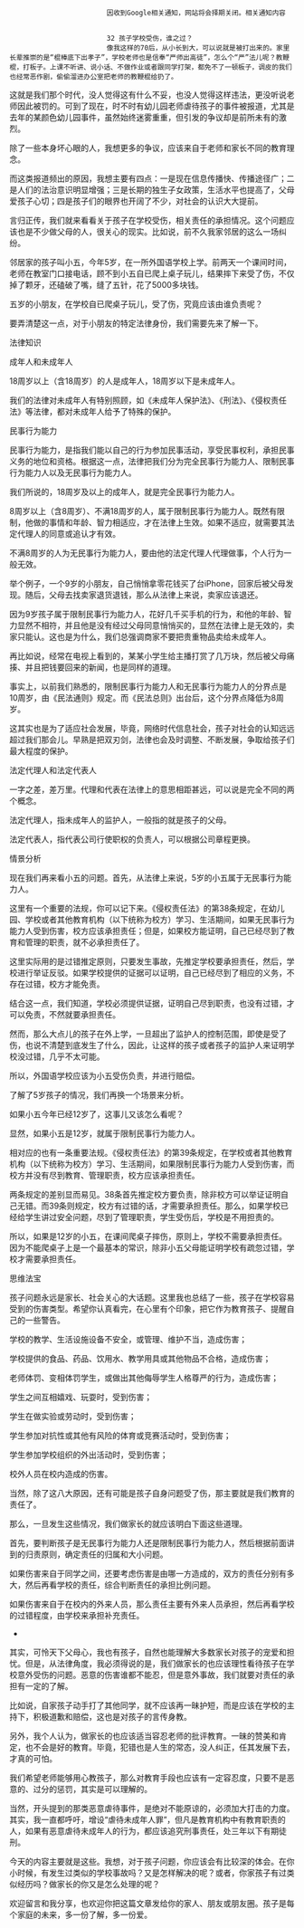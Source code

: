 
                            
                            因收到Google相关通知，网站将会择期关闭。相关通知内容
                            
                            
                            32 孩子学校受伤，谁之过？
                            像我这样的70后，从小长到大，可以说就是被打出来的。家里长辈推崇的是“棍棒底下出孝子”，学校老师也是信奉“严师出高徒”，怎么个“严”法儿呢？教鞭棍，打板子。上课不听讲、说小话、不做作业或者跟同学打架，都免不了一顿板子，调皮的我们也经常恶作剧，偷偷溜进办公室把老师的教鞭棍给扔了。

这就是我们那个时代，没人觉得这有什么不妥，也没人觉得这样违法，更没听说老师因此被罚的。可到了现在，时不时有幼儿园老师虐待孩子的事件被报道，尤其是去年的某颜色幼儿园事件，虽然始终迷雾重重，但引发的争议却是前所未有的激烈。

除了一些本身坏心眼的人，我想更多的争议，应该来自于老师和家长不同的教育理念。

而这类报道频出的原因，我想主要有四点：一是现在信息传播快、传播途径广；二是人们的法治意识明显增强；三是长期的独生子女政策，生活水平也提高了，父母爱孩子心切；四是孩子们的眼界也开阔了不少，对社会的认识大大提前。

言归正传，我们就来看看关于孩子在学校受伤，相关责任的承担情况。这个问题应该也是不少做父母的人，很关心的现实。比如说，前不久我家邻居的这么一场纠纷。

邻居家的孩子叫小五，今年5岁，在一所外国语学校上学。前两天一个课间时间，老师在教室门口接电话，顾不到小五自已爬上桌子玩儿，结果摔下来受了伤，不仅掉了颗牙，还磕破了嘴，缝了五针，花了5000多块钱。

五岁的小朋友，在学校自已爬桌子玩儿，受了伤，究竟应该由谁负责呢？

要弄清楚这一点，对于小朋友的特定法律身份，我们需要先来了解一下。

法律知识

成年人和未成年人

18周岁以上（含18周岁）的人是成年人，18周岁以下是未成年人。

我们的法律对未成年人有特别照顾，如《未成年人保护法》、《刑法》、《侵权责任法》等法律，都对未成年人给予了特殊的保护。

民事行为能力

民事行为能力，是指我们能以自己的行为参加民事活动，享受民事权利，承担民事义务的地位和资格。根据这一点，法律把我们分为完全民事行为能力人、限制民事行为能力人以及无民事行为能力人。


我们所说的，18周岁及以上的成年人，就是完全民事行为能力人。

8周岁以上（含8周岁）、不满18周岁的人，属于限制民事行为能力人。既然有限制，他做的事情和年龄、智力相适应，才在法律上生效。如果不适应，就需要其法定代理人的同意或追认才有效。

不满8周岁的人为无民事行为能力人，要由他的法定代理人代理做事，个人行为一般无效。


举个例子，一个9岁的小朋友，自己悄悄拿零花钱买了台iPhone，回家后被父母发现。随后，父母去找卖家退货退钱，那么从法律上来说，卖家应该退还。

因为9岁孩子属于限制民事行为能力人，花好几千买手机的行为，和他的年龄、智力显然不相符，并且他是没有经过父母同意悄悄买的，显然在法律上是无效的，卖家只能认。这也是为什么，我们总强调商家不要把贵重物品卖给未成年人。

再比如说，经常在电视上看到的，某某小学生给主播打赏了几万块，然后被父母痛揍、并且把钱要回来的新闻，也是同样的道理。

事实上，以前我们熟悉的，限制民事行为能力人和无民事行为能力人的分界点是10周岁，由《民法通则》规定。而《民法总则》出台后，这个分界点降低为8周岁。

这其实也是为了适应社会发展，毕竟，网络时代信息社会，孩子对社会的认知远远超过我们那会儿。早熟是把双刃剑，法律也会及时调整、不断发展，争取给孩子们最大程度的保护。

法定代理人和法定代表人

一字之差，差万里。代理和代表在法律上的意思相距甚远，可以说是完全不同的两个概念。


法定代理人，指未成年人的监护人，一般指的就是孩子的父母。

法定代表人，指代表公司行使职权的负责人，可以根据公司章程更换。


情景分析

现在我们再来看小五的问题。首先，从法律上来说，5岁的小五属于无民事行为能力人。

这里有一个重要的法规，你可以记下来。《侵权责任法》的第38条规定，在幼儿园、学校或者其他教育机构（以下统称为校方）学习、生活期间，如果无民事行为能力人受到伤害，校方应该承担责任；但是，如果校方能证明，自己已经尽到了教育和管理的职责，就不必承担责任了。

这里实际用的是过错推定原则，只要发生事故，先推定学校要承担责任，然后，学校进行举证反驳。如果学校提供的证据可以证明，自己已经尽到了相应的义务，不存在过错，校方才能免责。

结合这一点，我们知道，学校必须提供证据，证明自己尽到职责，也没有过错，才可以免责，不然就要承担责任。

然而，那么大点儿的孩子在外上学，一旦超出了监护人的控制范围，即使是受了伤，也说不清楚到底发生了什么，因此，让这样的孩子或者孩子的监护人来证明学校没过错，几乎不太可能。

所以，外国语学校应该为小五受伤负责，并进行赔偿。

了解了5岁孩子的情况，我们再换一个场景来分析。

如果小五今年已经12岁了，这事儿又该怎么看呢？

显然，如果小五是12岁，就属于限制民事行为能力人。

相对应的也有一条重要法规。《侵权责任法》的第39条规定，在学校或者其他教育机构（以下统称为校方）学习、生活期间，如果限制民事行为能力人受到伤害，而校方并没有尽到教育、管理职责，校方应该承担责任。

两条规定的差别显而易见。38条首先推定校方要负责，除非校方可以举证证明自己无错。而39条则规定，校方有过错的话，才需要承担责任。那么，如果学校已经给学生讲过安全问题，尽到了管理职责，学生受伤后，学校是不用担责的。

所以，如果是12岁的小五，在课间爬桌子摔伤，原则上，学校不需要承担责任。因为不能爬桌子上是一个最基本的常识，除非小五父母能证明学校有疏忽过错，学校才需要承担责任。

思维法宝

孩子问题永远是家长、社会关心的大话题。这里我也总结了一些，孩子在学校容易受到的伤害类型。希望你认真看完，在心里有个印象，把它作为教育孩子、提醒自己的一些警告。


学校的教学、生活设施设备不安全，或管理、维护不当，造成伤害；

学校提供的食品、药品、饮用水、教学用具或其他物品不合格，造成伤害；

老师体罚、变相体罚学生，或做出其他侮辱学生人格尊严的行为，造成伤害；

学生之间互相嬉戏、玩耍时，受到伤害；

学生在做实验或劳动时，受到伤害；

学生参加对抗性或其他有风险的体育或竞赛活动时，受到伤害；

学生参加学校组织的外出活动时，受到伤害；

校外人员在校内造成的伤害。


当然，除了这八大原因，还有可能是孩子自身问题受了伤，那主要就是我们教育的责任了。

那么，一旦发生这些情况，我们做家长的就应该明白下面这些道理。

首先，要判断孩子是无民事行为能力人还是限制民事行为能力人，然后根据前面讲到的归责原则，确定责任的归属和大小问题。

如果伤害来自于同学之间，还要考虑伤害是由哪一方造成的，双方的责任分别有多大，然后再看学校的责任，综合判断责任的承担比例问题。

如果伤害来自于在校内的外来人员，那么责任主要有外来人员承担，然后再看学校的过错程度，由学校来承担补充责任。

-
其实，可怜天下父母心，我也有孩子，自然也能理解大多数家长对孩子的宠爱和担忧。但是，从法律角度，我必须得说的是，我们做家长的也应该理性看待孩子在学校意外受伤的问题。恶意的伤害谁都不能忍，但是意外事故，我们就要对责任的承担有一定的了解。

比如说，自家孩子动手打了其他同学，就不应该再一昧护短，而是应该在学校的主持下，积极道歉和赔偿，这也是对孩子的言传身教。

另外，我个人认为，做家长的也应该适当容忍老师的批评教育。一昧的赞美和肯定，也不会是好的教育。毕竟，犯错也是人生的常态，没人纠正，任其发展下去，才真的可怕。

我们希望老师能够用心教孩子，那么对教育手段也应该有一定容忍度，只要不是恶意的、过分的惩罚，其实是可以理解的。

当然，开头提到的那类恶意虐待事件，是绝对不能原谅的，必须加大打击的力度。其实，我一直都呼吁，增设“虐待未成年人罪”，但凡是教育机构中有教育职责的人，如果有恶意虐待未成年人的行为，都应该追究刑事责任，处三年以下有期徒刑。

今天的内容主要就是这些。我想，对于孩子问题，你应该会有比较深的体会。在你小时候，有发生过类似的学校事故吗？又是怎样解决的呢？或者，你家孩子有过类似经历吗？做家长的你又是怎么处理的呢？

欢迎留言和我分享，也欢迎你把这篇文章发给你的家人、朋友或朋友圈。孩子是每个家庭的未来，多一份了解，多一份爱。

                        
                        
                            